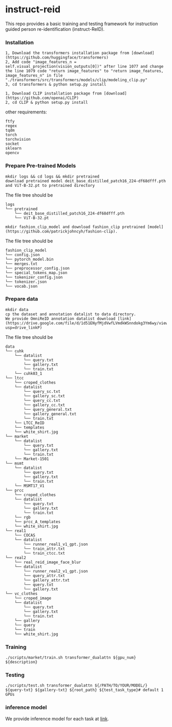 # instruct-reid

This repo provides a basic training and testing framework for instruction guided person re-identification (instruct-ReID). 

### Installation
```
1, Download the transformers installation package from [download](https://github.com/huggingface/transformers)
2, Add code "image_features_n = self.visual_projection(vision_outputs[0])" after line 1077 and change the line 1079 code "return image_features" to "return image_features, image_features_n" in file "./transformers/src/transformers/models/clip/modeling_clip.py"
3, cd transformers & python setup.py install
```
```
1, Download CLIP installation package from [download](https://github.com/openai/CLIP)
2, cd CLIP & python setup.py install
```
other requirements:
```
ftfy
regex
tqdm
torch
torchvision
socket
sklearn
opencv
```

### Prepare Pre-trained Models
```shell
mkdir logs && cd logs && mkdir pretrained
download pretrained model deit_base_distilled_patch16_224-df68dfff.pth and ViT-B-32.pt to pretrained directory
```
The file tree should be
```
logs
└── pretrained
    └── deit_base_distilled_patch16_224-df68dfff.pth
    └── ViT-B-32.pt
```

```
mkdir fashion_clip_model and download fashion_clip pretrained [model](https://github.com/patrickjohncyh/fashion-clip).
```
The file tree should be
```
fashion_clip_model
└── config.json
└── pytorch_model.bin
└── merges.txt
└── preprocessor_config.json
└── special_tokens_map.json
└── tokenizer_config.json
└── tokenizer.json
└── vocab.json
```

### Prepare data
```shell
mkdir data
cp the dataset and annotation datalist to data directory.
We provide OmniReID annotation datalist download [link](https://drive.google.com/file/d/1d51ENyfMjdVwfLVmdkWSnndokg3Ym6wy/view?usp=drive_linkP)
```
The file tree should be
```
data
└── cuhk
    └── datalist
        └── query.txt
        └── gallery.txt
        └── train.txt
    └── cuhk03_1
└── ltcc
    └── croped_clothes
    └── datalist
        └── query_sc.txt
        └── gallery_sc.txt
        └── query_cc.txt
        └── gallery_cc.txt
        └── query_general.txt
        └── gallery_general.txt
        └── train.txt
    └── LTCC_ReID
    └── templates
    └── white_shirt.jpg
└── market
    └── datalist
        └── query.txt
        └── gallery.txt
        └── train.txt
    └── Market-1501
└── msmt
    └── datalist
        └── query.txt
        └── gallery.txt
        └── train.txt
    └── MSMT17_V1
└── prcc
    └── croped_clothes
    └── datalist
        └── query.txt
        └── gallery.txt
        └── train.txt
    └── rgb
    └── prcc_A_templates
    └── white_shirt.jpg
└── real1
    └── COCAS
    └── datalist
        └── runner_real1_v1_gpt.json
        └── train_attr.txt
        └── train_ctcc.txt
└── real2
    └── real_reid_image_face_blur
    └── datalist
        └── runner_real2_v1_gpt.json
        └── query_attr.txt
        └── gallery_attr.txt
        └── query.txt
        └── gallery.txt
└── vc_clothes
    └── croped_image
    └── datalist
        └── query.txt
        └── gallery.txt
        └── train.txt
    └── gallery
    └── query
    └── train
    └── white_shirt.jpg
```

### Training

```shell
./scripts/market/train.sh transformer_dualattn ${gpu_num} ${description}
```

### Testing

```shell
./scripts/test.sh transformer_dualattn ${/PATH/TO/YOUR/MODEL/} ${query-txt} ${gallery-txt} ${root_path} ${test_task_type}# default 1 GPUs
```

### inference model
We provide inference model for each task at [link](https://github.com/openai/CLIP).

